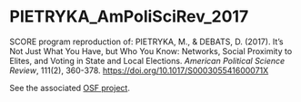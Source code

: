# PIETRYKA_AmPoliSciRev_2017

SCORE program reproduction of: PIETRYKA, M., & DEBATS, D. (2017). It’s Not Just What You Have, but Who You Know: Networks, Social Proximity to Elites, and Voting in State and Local Elections. _American Political Science Review_, 111(2), 360-378. https://doi.org/10.1017/S000305541600071X

See the associated [OSF project](https://osf.io/xnzja/).

